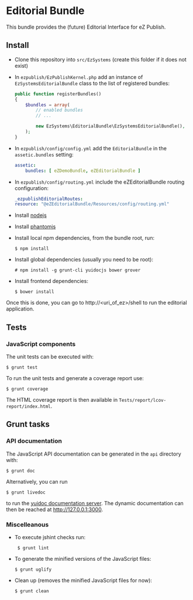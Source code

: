 # Editorial Bundle

This bundle provides the (future) Editorial Interface for eZ Publish.

## Install

* Clone this repository into `src/EzSystems` (create this folder if it does not
  exist)
* In `ezpublish/EzPublishKernel.php` add an instance of
  `EzSystemsEditorialBundle` class to the list of registered bundles:
    ```php
    public function registerBundles()
    {
        $bundles = array(
            // enabled bundles
            // ...

            new EzSystems\EditorialBundle\EzSystemsEditorialBundle(),
        );
    }
    ```
* In `ezpublish/config/config.yml` add the `EditorialBundle` in the
  `assetic.bundles` setting:

    ```yml
    assetic:
        bundles: [ eZDemoBundle, eZEditorialBundle ]
    ```
* In `ezpublish/config/routing.yml` include the eZEditorialBundle routing
  configuration:
    ```yml
    _ezpublishEditorialRoutes:
    resource: "@eZEditorialBundle/Resources/config/routing.yml"
    ```
* Install [nodejs](http://nodejs.org/)
* Install [phantomjs](http://phantomjs.org)
* Install local npm dependencies, from the bundle root, run:
  ```
  $ npm install
  ```
* Install global dependencies (usually you need to be root):
  ```
  # npm install -g grunt-cli yuidocjs bower grover
  ```
* Install frontend dependencies:
  ```
  $ bower install
  ```

Once this is done, you can go to http://<uri_of_ez>/shell to run the editorial
application.

## Tests

### JavaScript components

The unit tests can be executed with:
```
$ grunt test
``` 

To run the unit tests and generate a coverage report use:
```
$ grunt coverage
```

The HTML coverage report is then available in
`Tests/report/lcov-report/index.html`.

## Grunt tasks

### API documentation

The JavaScript API documentation can be generated in the `api` directory with:

```
$ grunt doc
```
Alternatively, you can run
```
$ grunt livedoc
```
to run the [yuidoc documentation
server](http://yui.github.io/yuidoc/args/index.html#server). The dynamic
documentation can then be reached at http://127.0.0.1:3000.

### Miscelleanous

* To execute jshint checks run:
  ```
   $ grunt lint
   ```
* To generate the minified versions of the JavaScript files:
  ```
  $ grunt uglify
  ```
* Clean up (removes the minified JavaScript files for now):
  ```
  $ grunt clean
 ```

